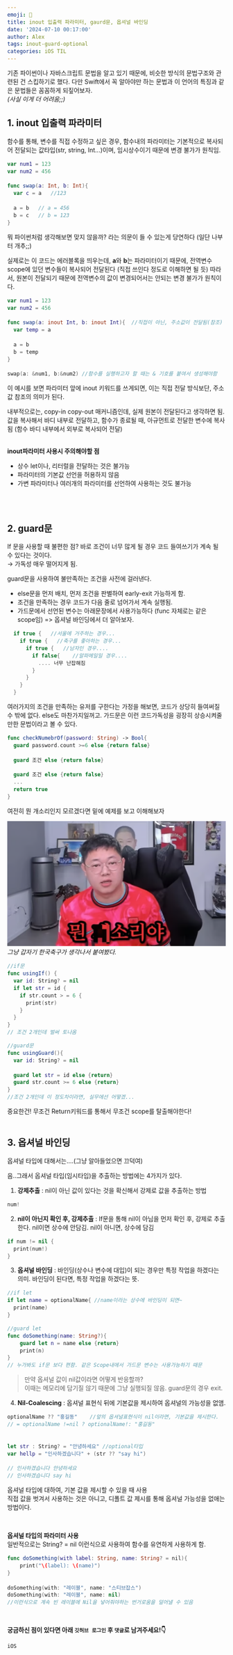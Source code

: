 ```yaml
---
emoji: 🍎
title: inout 입출력 파라미터, gaurd문, 옵셔널 바인딩
date: '2024-07-10 00:17:00'
author: Alex
tags: inout-guard-optional
categories: iOS TIL 
---
```


기존 파이썬이나 자바스크립트 문법을 알고 있기 때문에, 비슷한 방식의 문법구조와 관련된 건 스킵하기로 했다. 다만 Swift에서 꼭 알아야만 하는 문법과 이 언어의 특징과 같은 문법들은 꼼꼼하게 되짚어보자.</br> *(사실 이게 더 어려움;;)*

## 1. inout 입출력 파라미터

함수를 통해, 변수를 직접 수정하고 싶은 경우, 함수내의 파라미터는 기본적으로 복사되어 전달되는 값타입(str, string, Int...)이며, 임시상수이기 때문에 변경 불가가 원칙임. 

```swift
var num1 = 123
var num2 = 456

func swap(a: Int, b: Int){
  var c = a   //123

  a = b   // a = 456
  b = c   // b = 123
}
```

뭐 파이썬처럼 생각해보면 맞지 않을까? 라는 의문이 들 수 있는게 당연하다 (일단 나부터 개추;;)

실제로는 이 코드는 에러블록을 띄우는데, <strong>a</strong>와 <strong>b</strong>는 파라미터이기 때문에, 전역변수 scope에 있던 변수들이 복사되어 전달된다 (직접 쓰인다 정도로 이해하면 될 듯) 따라서, 원본이 전달되기 때문에 전역변수의 값이 변경되어서는 안되는 변경 불가가 원칙이다.

```swift
var num1 = 123
var num2 = 456

func swap(a: inout Int, b: inout Int){  //직접이 아닌, 주소값이 전달됨(참조)
  var temp = a

  a = b
  b = temp
}

swap(a: &num1, b:&num2) //함수를 실행하고자 할 때는 & 기호를 붙여서 생성해야함
```
이 예시를 보면 파라미터 앞에 inout 키워드를 쓰게되면, 이는 직접 전달 방식보단, 주소값 참조의 의미가 된다. 

내부적으로는, copy-in copy-out 매커니즘인데, 실제 원본이 전달된다고 생각하면 됨. 값을 복사해서 바디 내부로 전달하고, 함수가 종료될 때, 아규먼트로 전달한 변수에 복사됨 (함수 바디 내부에서 외부로 복사되어 전달)   
<br/>

**inout파라미터 사용시 주의해야할 점**
- 상수 let이나, 리터럴을 전달하는 것은 불가능
- 파라미터의 기본값 선언을 허용하지 않음
- 가변 파라미터나 여러개의 파라미터를 선언하여 사용하는 것도 불가능
<br/>
<br/>

## 2. guard문

If 문을 사용할 때 불편한 점? 바로 조건이 너무 많게 될 경우 코드 들여쓰기가 계속 될 수 있다는 것이다.<br/> → 가독성 매우 떨어지게 됨.

guard문을 사용하여 불만족하는 조건을 사전에 걸러낸다.
- else문을 먼저 배치, 먼저 조건을 판별하여 early-exit 가능하게 함.
- 조건을 만족하는 경우 코드가 다음 줄로 넘어가서 계속 실행됨.
- 가드문에서 선언된 변수는 아래문장에서 사용가능하다 (func 자체로는 같은 scope임) => 옵셔널 바인딩에서 더 알아보자.

```swift
  if true {   //서울에 거주하는 경우...
    if true {   //축구를 좋아하는 경우...
      if true {   //남자인 경우....
        if false{    //알파메일일 경우....
          .... 너무 난잡해짐
        }
      }
    }
  }
```
여러가지의 조건을 만족하는 유저를 구한다는 가정을 해보면, 코드가 상당히 들여써질 수 밖에 없다. else도 마찬가지일꺼고. 가드문은 이런 코드가독성을 굉장히 상승시켜줄만한 문법이라고 볼 수 있다.

```swift
func checkNumebrOf(password: String) -> Bool{
  guard password.count >=6 else {return false}

  guard 조건 else {return false}

  guard 조건 else {return false}
  ...
  return true
}
```
여전히 뭔 개소리인지 모르겠다면 밑에 예제를 보고 이해해보자

![github-blog-5.png](dog.png)
*그냥 갑자기 한국축구가 생각나서 붙여봤다.*

```swift
//if문
func usingIf() {
  var id: String? = nil
  if let str = id {
    if str.count > = 6 {
      print(str)
    }
  }
}
// 조건 2개인데 벌써 토나옴
```

```swift
//guard문
func usingGuard(){
  var id: String? = nil

  guard let str = id else {return}
  guard str.count >= 6 else {return}
}
//조건 2개인데 이 정도차이라면, 실무에선 어떻겠...
```
중요한건! 무조건 Return키워드를 통해서 무조건 scope를 탈출해야한다!
<br/>
<br/>

## 3. 옵셔널 바인딩

옵셔널 타입에 대해서는....(그냥 알아들었으면 끄덕여)

음..그래서 옵셔널 타입(임시타입)을 추출하는 방법에는 4가지가 있다.

1. **강제추출** : nil이 아닌 값이 있다는 것을 확신해서 강제로 값을 추출하는 방법

```swift
num!
```
2. **nil이 아닌지 확인 후, 강제추출** : If문을 통해 nil이 아님을 먼저 확인 후, 강제로 추출한다. nil이면 상수에 안담김. nil이 아니면, 상수에 담김 
```swift
if num != nil {
  print(num!)
}
```

3. **옵셔널 바인딩** : 바인딩(상수나 변수에 대입)이 되는 경우만 특정 작업을 하겠다는 의미. 바인딩이 된다면, 특정 작업을 하겠다는 뜻.

```swift
//if let
if let name = optionalName{ //name이라는 상수에 바인딩이 되면~
  print(name)
}
```

```swift
//guard let
func doSomething(name: String?){
    guard let n = name else {return}
    print(n)
}
// 누가봐도 if문 보다 편함. 같은 Scope내에서 가드문 변수는 사용가능하기 때문
```

> 만약 옵셔널 값이 nil값이라면 어떻게 반응할까?
> <br/>이때는 메모리에 담기질 않기 때문에 그냥 실행되질 않음. guard문의 경우 exit.

4. **Nil-Coalescing** : 옵셔널 표현식 뒤에 기본값을 제시하여 옵셔널의 가능성을 없앰.
```swift
optionalName ?? "홍길동"    //앞의 옵셔널표현식이 nil이라면, 기본값을 제시한다.
// = optionalName !=nil ? optionalName!: "홍길동"


let str : String? = "안녕하세요" //optional타입
var hellp = "인사하겠습니다" + (str ?? "say hi")

// 인사하겠습니다 안녕하세요
// 인사하겠습니다 say hi
```

옵셔널 타입에 대하여, 기본 값을 제시할 수 있을 때 사용 <br/> 직접 값을 벗겨서 사용하는 것은 아니고, 디폴트 값 제시를 통해 옵셔널 가능성을 없애는 방법이다.

<br/>

**옵셔널 타입의 파라미터 사용**
<br/>일반적으로는 String? = nil 이런식으로 사용하여 함수를 유연하게 사용하게 함. 

```swift
func doSomething(with label: String, name: String? = nil){  
    print("\(label): \(name)")
}

doSomething(with: "레이블", name: "스티브잡스")
doSomething(with: "레이블", name: nil) 
//이런식으로 계속 빈 레이블에 Nil을 넣어줘야하는 번거로움을 덜어낼 수 있음

```

<br/>


**궁금하신 점이 있다면 아래 `깃허브 로그인` 후 `댓글`로 남겨주세요!👇**

```toc
iOS
```
